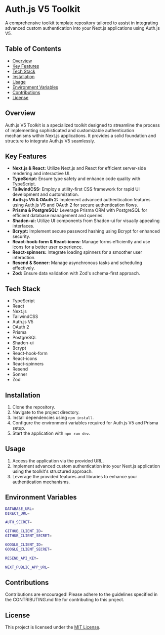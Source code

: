 # Auth.js V5 Toolkit

A comprehensive toolkit template repository tailored to assist in integrating advanced custom authentication into your Next.js applications using Auth.js V5.

## Table of Contents

- [Overview](#overview)
- [Key Features](#key-features)
- [Tech Stack](#tech-stack)
- [Installation](#installation)
- [Usage](#usage)
- [Environment Variables](#environment-variables)
- [Contributions](#contributions)
- [License](#license)

## Overview

Auth.js V5 Toolkit is a specialized toolkit designed to streamline the process of implementing sophisticated and customizable authentication mechanisms within Next.js applications. It provides a solid foundation and structure to integrate Auth.js V5 seamlessly.

## Key Features

- **Next.js & React:** Utilize Next.js and React for efficient server-side rendering and interactive UI.
- **TypeScript:** Ensure type safety and enhance code quality with TypeScript.
- **TailwindCSS:** Employ a utility-first CSS framework for rapid UI development and customization.
- **Auth.js V5 & OAuth 2:** Implement advanced authentication features using Auth.js V5 and OAuth 2 for secure authentication flows.
- **Prisma & PostgreSQL:** Leverage Prisma ORM with PostgreSQL for efficient database management and queries.
- **Shadcn-ui:** Utilize UI components from Shadcn-ui for visually appealing interfaces.
- **Bcrypt:** Implement secure password hashing using Bcrypt for enhanced security.
- **React-hook-form & React-icons:** Manage forms efficiently and use icons for a better user experience.
- **React-spinners:** Integrate loading spinners for a smoother user interaction.
- **Resend & Sonner:** Manage asynchronous tasks and scheduling effectively.
- **Zod:** Ensure data validation with Zod's schema-first approach.

## Tech Stack

- TypeScript
- React
- Next.js
- TailwindCSS
- Auth.js V5
- OAuth 2
- Prisma
- PostgreSQL
- Shadcn-ui
- Bcrypt
- React-hook-form
- React-icons
- React-spinners
- Resend
- Sonner
- Zod

## Installation

1. Clone the repository.
2. Navigate to the project directory.
3. Install dependencies using `npm install`.
4. Configure the environment variables required for Auth.js V5 and Prisma setup.
5. Start the application with `npm run dev`.

## Usage

1. Access the application via the provided URL.
2. Implement advanced custom authentication into your Next.js application using the toolkit's structured approach.
3. Leverage the provided features and libraries to enhance your authentication mechanisms.

## Environment Variables

```bash
DATABASE_URL=
DIRECT_URL=

AUTH_SECRET=

GITHUB_CLIENT_ID=
GITHUB_CLIENT_SECRET=

GOOGLE_CLIENT_ID=
GOOGLE_CLIENT_SECRET=

RESEND_API_KEY=

NEXT_PUBLIC_APP_URL=
```

## Contributions

Contributions are encouraged! Please adhere to the guidelines specified in the CONTRIBUTING.md file for contributing to this project.

## License

This project is licensed under the [MIT License](LICENSE).
